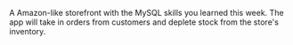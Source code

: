 
A Amazon-like storefront with the MySQL skills you learned this week. The app will take in orders from customers and deplete stock from the store's inventory.

